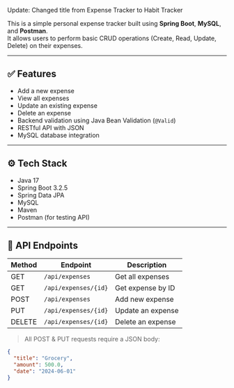Update: Changed title from Expense Tracker to Habit Tracker


This is a simple personal expense tracker built using **Spring Boot**, **MySQL**, and **Postman**.  
It allows users to perform basic CRUD operations (Create, Read, Update, Delete) on their expenses.

---

## ✅ Features

- Add a new expense
- View all expenses
- Update an existing expense
- Delete an expense
- Backend validation using Java Bean Validation (`@Valid`)
- RESTful API with JSON
- MySQL database integration

---

## ⚙️ Tech Stack

- Java 17
- Spring Boot 3.2.5
- Spring Data JPA
- MySQL
- Maven
- Postman (for testing API)

---

## 🧪 API Endpoints

| Method | Endpoint             | Description             |
|--------|----------------------|-------------------------|
| GET    | `/api/expenses`      | Get all expenses        |
| GET    | `/api/expenses/{id}` | Get expense by ID       |
| POST   | `/api/expenses`      | Add new expense         |
| PUT    | `/api/expenses/{id}` | Update an expense       |
| DELETE | `/api/expenses/{id}` | Delete an expense       |

> All POST & PUT requests require a JSON body:
```json
{
  "title": "Grocery",
  "amount": 500.0,
  "date": "2024-06-01"
}
